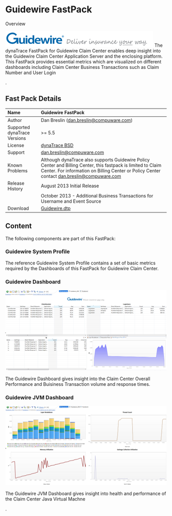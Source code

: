 # Guidewire FastPack

Overview

![images_community/download/attachments/130518413/guidewire-logo.png](images_community/download/attachments/130518413/guidewire-logo.png) The dynaTrace FastPack for Guidewire Claim Center enables deep
insight into the Guidewire Claim Center Application Server and the enclosing platform. This FastPack provides essential metrics which are visualized on different dashboards including Claim Center
Business Transactions such as Claim Number and User Login

.

## Fast Pack Details

| Name | Guidewire FastPack
| :--- | :---
| Author |Dan Breslin ([dan.breslin@compuware.com](mailto:dan.breslin@compuware.com))
| Supported dynaTrace Versions | >= 5.5
| License | [dynaTrace BSD](dynaTraceBSD.txt)
| Support | [dan.breslin@compuware.com](mailto:dan.breslin@compuware.com)
| Known Problems |Although dynaTrace also supports Guidewire Policy Center and Billing Center, this fastpack is limited to Claim Center. For information on Billing Center or Policy Center contact [dan.breslin@compuware.com](mailto:dan.breslin@compuware.com)
| Release History | August 2013 Initial Release
| |October 2013 - Additional Business Transactions for Username and Event Source
| Download | [Guidewire.dtp](Guidewire.dtp)

## Content

The following components are part of this FastPack:

### Guidewire System Profile

The reference Guidewire System Profile contains a set of basic metrics required by the Dashboards of this FastPack for Guidewire Claim Center.

### Guidewire Dashboard

![images_community/download/attachments/130518413/Guidewire.Dashboard.PNG](images_community/download/attachments/130518413/Guidewire.Dashboard.PNG)

The Guidewire Dashboard gives insight into the Claim Center Overall Performance and Buisiness Transaction volume and response times.

### Guidewire JVM Dashboard

![images_community/download/attachments/130518413/Guidewire_JVM.dashboard.PNG](images_community/download/attachments/130518413/Guidewire_JVM.dashboard.PNG)

The Guidewire JVM Dashboard gives insight into health and performance of the Claim Center Java Virtual Machne

.

